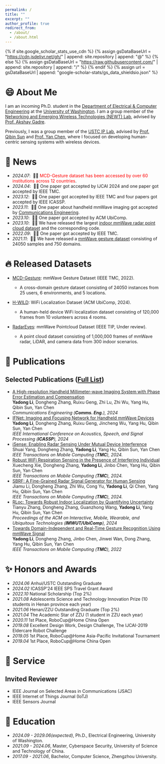 ```yaml
---
permalink: /
title: ""
excerpt: ""
author_profile: true
redirect_from: 
  - /about/
  - /about.html
---
```


{% if site.google_scholar_stats_use_cdn %}
{% assign gsDataBaseUrl = "https://cdn.jsdelivr.net/gh/" | append: site.repository | append: "@" %}
{% else %}
{% assign gsDataBaseUrl = "https://raw.githubusercontent.com/" | append: site.repository | append: "/" %}
{% endif %}
{% assign url = gsDataBaseUrl | append: "google-scholar-stats/gs_data_shieldsio.json" %}

<span class='anchor' id='about-me'></span>

# 😄 About Me  
I am an incoming Ph.D. student in the [Department of Electrical & Computer Engineering](https://www.ece.uw.edu/) at the [University of Washington](https://www.washington.edu/). I am a group member of the [Networking and Emerging Wireless Technologies (NEWT) Lab](https://newtlab.ece.uw.edu/), advised by [Prof. Akshay Gadre](https://www.akshaygadre.com/).

Previously, I was a group member of the [USTC IP Lab](https://ustc-ip-lab.github.io/), advised by [Prof. Qibin Sun](https://scholar.google.com/citations?hl=en&user=bPLvsSAAAAAJ) and [Prof. Yan Chen](https://scholar.google.com/citations?hl=en-EN&user=MVOCn1AAAAAJ), where I focused on developing human-centric sensing systems with wireless devices. 


# 📢 News
- *2024.07*: &nbsp;🎉🎉 <font color=red>MCD-Gesture dataset has been accessed by over 60 institutions across 12 countries</font>.
- *2024.04*: &nbsp;🎉🎉 One paper got accepted by IJCAI 2024 and one paper got accepted by IEEE TMC. 
- *2023.12*: &nbsp;🎉🎉 One paper got accepted by IEEE TMC and four papers got accepted by IEEE ICASSP. 
- *2023.11*: &nbsp;🎉🎉 One paper about handheld mmWave imaging got accepted by [Communications Engineering](https://www.nature.com/commseng/). 
- *2023.10*: &nbsp;🎉🎉 One paper got accepted by ACM UbiComp. 
- *2023.10*: &nbsp;🎉🎉 We have released the largest [indoor mmWave radar point cloud dataset](https://github.com/ruixv/RadarEyes) and the corresponding code.
- *2022.09*: &nbsp;🎉🎉 One paper got accepted by IEEE TMC. 
- *2021.11*: &nbsp;🎉🎉 We have released a [mmWave gesture dataset](https://github.com/DI-HGR/cross_domain_gesture_dataset) consisting of 24050 samples and 750 domains. 

# 🔥 Released Datasets
- [MCD-Gesture](https://github.com/yadong-lee/cross_domain_gesture_dataset): mmWave Gesture Dataset (IEEE TMC, 2022).  
  - A cross-domain gesture dataset consisting of 24050 instances from 25 users, 6 environments, and 5 locations.  

- [H-WILD](https://github.com/H-WILD/human_held_device_wifi_indoor_localization_dataset): WiFi Localization Dataset (ACM UbiComp, 2024).  
  - A human-held device WiFi localization dataset consisting of 120,000 frames from 10 volunteers across 4 rooms.

- [RadarEyes](https://github.com/ruixv/RadarEyes): mmWave Pointcloud Dataset (IEEE TIP, Under review).  
  - A point cloud dataset consisting of 1,000,000 frames of mmWave radar, LiDAR, and camera data from 300 indoor scenarios.
    
# 📝 Publications
## Selected Publications ([Full List](https://scholar.google.com/citations?user=iZWM3pAAAAAJ&hl=en))
-  [A High-resolution Handheld Millimeter-wave Imaging System with Phase Error Estimation and Compensation](https://www.nature.com/articles/s44172-023-00156-2)  
  **Yadong Li**, Dongheng Zhang, Ruixu Geng, Zhi Lu, Zhi Wu, Yang Hu, Qibin Sun, Yan Chen  
  *Communications Engineering (**Comms. Eng.**), 2024*
- [IFNet: Imaging and Focusing Network for Handheld mmWave Devices](https://ieeexplore.ieee.org/document/10447461)  
  **Yadong Li**, Dongheng Zhang, Ruixu Geng, Jincheng Wu, Yang Hu, Qibin Sun, Yan Chen  
  *IEEE International Conference on Acoustics, Speech, and Signal Processing (**ICASSP**), 2024*
- [iSense: Enabling Radar Sensing Under Mutual Device Interference](https://ieeexplore.ieee.org/document/10476710)  
  Shuai Yang, Dongheng Zhang, **Yadong Li**, Yang Hu, Qibin Sun, Yan Chen  
   *IEEE Transactions on Mobile Computing (**TMC**), 2024.* 
- [Robust WiFi Respiration Sensing in the Presence of Interfering Individual](https://ieeexplore.ieee.org/document/10379134)  
  Xuecheng Xie, Dongheng Zhang, **Yadong Li**, Jinbo Chen, Yang Hu, Qibin Sun, Yan Chen  
  *IEEE Transactions on Mobile Computing (**TMC**), 2024.*
- [SBRF: A Fine-Grained Radar Signal Generator for Human Sensing](https://ieeexplore.ieee.org/document/10596954)  
  Jiamu Li, Dongheng Zhang, Zhi Wu, Cong Yu, **Yadong Li**, Qi Chen, Yang Hu, Qibin Sun, Yan Chen  
  *IEEE Transactions on Mobile Computing (**TMC**), 2024.*  
 - [RLoc: Towards Robust Indoor Localization by Quantifying Uncertainty](https://dl.acm.org/doi/abs/10.1145/3631437)  
  Tianyu Zhang, Dongheng Zhang, Guanzhong Wang, **Yadong Li**, Yang Hu, Qibin Sun, Yan Chen  
  *Proceedings of the ACM on Interactive, Mobile, Wearable, and Ubiquitous Technologies (**IMWUT/UbiComp**), 2024*
 - [Towards Domain-Independent and Real-Time Gesture Recognition Using mmWave Signal](https://ieeexplore.ieee.org/abstract/document/9894724)  
  **Yadong Li**, Dongheng Zhang, Jinbo Chen, Jinwei Wan, Dong Zhang, Yang Hu, Qibin Sun, Yan Chen  
  *IEEE Transactions on Mobile Computing (**TMC**), 2022*
   


# ✨ Honors and Awards
- *2024.06* Anhui/USTC Outstanding Graduate 
- *2024.02* ICASSP'24 IEEE SPS Travel Grant Award
- *2022.10* National Scholarship (Top 2%)
- *2021.08* Adolescents Science and Technology Innovation Prize (10 students in Henan province each year) 
- *2021.06* Henan/ZZU Outstanding Graduate (Top 2%)
- *2021.04* The Academic Star of ZZU (1 student in ZZU each year)
- *2020.11* 1st Place, RoboCup@Home China Open
- *2019.08* Excellent Design Work, Design Challenge, The IJCAI-2019 Eldercare Robot Challenge
- *2019.05* 1st Place, RoboCup@Home Asia-Pacific Invitational Tournament
- *2019.04* 1st Place, RoboCup@Home China Open 

# 🔎 Service
## Invited Reviewer
- IEEE Journal on Selected Areas in Communications (JSAC)  
- IEEE Internet of Things Journal (IoTJ)
- IEEE Sensors Journal

# 📖 Education
- *2024.09 - 2029.06(expected)*, Ph.D., Electrical Engineering, University of Washington.
- *2021.09 - 2024.06*, Master, Cyberspace Security, University of Science and Technology of China. 
- *2017.09 - 2021.06*, Bachelor, Computer Science, Zhengzhou University. 



